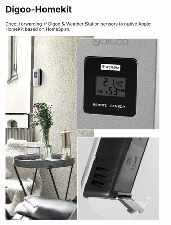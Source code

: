 # Digoo-Homekit
Direct forwarding rf Digoo & Weather Station sensors to native Apple HomeKit based on HomeSpan. 

![](https://github.com/danilkorotkov/Digoo-Homekit/blob/main/digoo.png)
